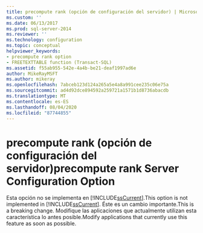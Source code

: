 ```yaml
---
title: precompute rank (opción de configuración del servidor) | Microsoft Docs
ms.custom: ''
ms.date: 06/13/2017
ms.prod: sql-server-2014
ms.reviewer: ''
ms.technology: configuration
ms.topic: conceptual
helpviewer_keywords:
- precompute rank option
- FREETEXTTABLE function (Transact-SQL)
ms.assetid: f55ab955-542e-4a4b-be21-deaf1997ad6e
author: MikeRayMSFT
ms.author: mikeray
ms.openlocfilehash: 7abceb123d124a265a5e4a8a991cee235c06e75a
ms.sourcegitcommit: ad4d92dce894592a259721a1571b1d8736abacdb
ms.translationtype: MT
ms.contentlocale: es-ES
ms.lasthandoff: 08/04/2020
ms.locfileid: "87744855"
---
```

# <a name="precompute-rank-server-configuration-option"></a><span data-ttu-id="7ea32-102">precompute rank (opción de configuración del servidor)</span><span class="sxs-lookup"><span data-stu-id="7ea32-102">precompute rank Server Configuration Option</span></span>
  <span data-ttu-id="7ea32-103">Esta opción no se implementa en [!INCLUDE[ssCurrent](../../includes/sscurrent-md.md)].</span><span class="sxs-lookup"><span data-stu-id="7ea32-103">This option is not implemented in [!INCLUDE[ssCurrent](../../includes/sscurrent-md.md)].</span></span> <span data-ttu-id="7ea32-104">Éste es un cambio importante.</span><span class="sxs-lookup"><span data-stu-id="7ea32-104">This is a breaking change.</span></span> <span data-ttu-id="7ea32-105">Modifique las aplicaciones que actualmente utilizan esta característica lo antes posible.</span><span class="sxs-lookup"><span data-stu-id="7ea32-105">Modify applications that currently use this feature as soon as possible.</span></span>  
  
  
